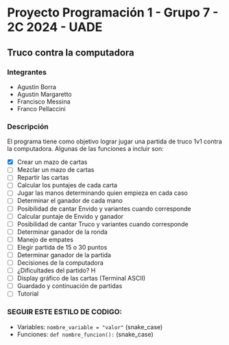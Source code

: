 # Proyecto Programación 1 - Grupo 7 - 2C 2024 - UADE 
## Truco contra la computadora

### Integrantes
 - Agustin Borra
 - Agustin Margaretto
 - Francisco Messina
 - Franco Pellaccini

### Descripción
El programa tiene como objetivo lograr jugar una partida de truco 1v1 contra la computadora. Algunas de las funciones a incluir son:
- [x] Crear un mazo de cartas
- [ ] Mezclar un mazo de cartas
- [ ] Repartir las cartas
- [ ] Calcular los puntajes de cada carta
- [ ] Jugar las manos determinando quien empieza en cada caso
- [ ] Determinar el ganador de cada mano
- [ ] Posibilidad de cantar Envido y variantes cuando corresponde
- [ ] Calcular puntaje de Envido y ganador
- [ ] Posibilidad de cantar Truco y variantes cuando corresponde
- [ ] Determinar ganador de la ronda
- [ ] Manejo de empates
- [ ] Elegir partida de 15 o 30 puntos
- [ ] Determinar ganador de la partida
- [ ] Decisiones de la computadora
- [ ] ¿Dificultades del partido? H
- [ ] Display gráfico de las cartas (Terminal ASCII)
- [ ] Guardado y continuación de partidas
- [ ] Tutorial

### SEGUIR ESTE ESTILO DE CODIGO:
- Variables: ```nombre_variable = "valor"``` (snake_case)
- Funciones: ```def nombre_funcion():``` (snake_case)


